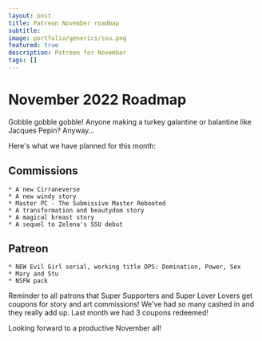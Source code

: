 ```yaml
---
layout: post
title: Patreon November roadmap
subtitle:
image: portfolio/generics/ssu.png
featured: true
description: Patreon for November
tags: []
---
```


# November 2022 Roadmap

Gobble gobble gobble! Anyone making a turkey galantine or balantine like Jacques Pepin? Anyway...

Here's what we have planned for this month:

## Commissions

```
* A new Cirraneverse
* A new windy story
* Master PC - The Submissive Master Rebooted
* A transformation and beautydom story
* A magical breast story
* A sequel to Zelena's SSU debut
```

## Patreon
```
* NEW Evil Girl serial, working title DPS: Domination, Power, Sex
* Mary and Stu
* NSFW pack
```

Reminder to all patrons that Super Supporters and Super Lover Lovers get coupons for story and art commissions! We've had so many cashed in  and they really add up. Last month we had 3 coupons redeemed!

Looking forward to a productive November all!

